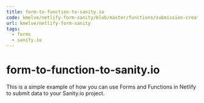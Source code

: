 ```yaml
---
title: form-to-function-to-sanity.io
code: kmelve/netlify-form-sanity/blob/master/functions/submission-created.js
url: kmelve/netlify-form-sanity
tags: 
  - forms
  - sanity.io
---
```


# form-to-function-to-sanity.io

This is a simple example of how you can use Forms and Functions in Netlify to submit data to your Sanity.io project.

